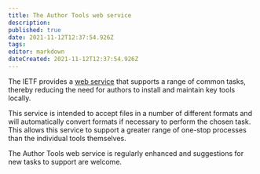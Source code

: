 ```yaml
---
title: The Author Tools web service
description: 
published: true
date: 2021-11-12T12:37:54.926Z
tags: 
editor: markdown
dateCreated: 2021-11-12T12:37:54.926Z
---
```


The IETF provides a [web service](https://author-tools.ietf.org) that supports a range of common tasks, thereby reducing the need for authors to install and maintain key tools locally.  

This service is intended to accept files in a number of different formats and will automatically convert formats if necessary to perform the chosen task.  This allows this service to support a greater range of one-stop processes than the individual tools themselves.

The Author Tools web service is regularly enhanced and suggestions for new tasks to support are welcome.

